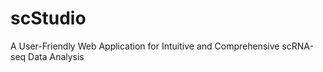 # scStudio
A User-Friendly Web Application for Intuitive and Comprehensive scRNA-seq Data Analysis 

